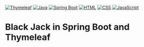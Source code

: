 [![Thymeleaf](https://img.shields.io/badge/Thymeleaf-3.0.12-brightgreen)](https://www.thymeleaf.org/)
[![Java](https://img.shields.io/badge/Java-11-blue)](https://www.oracle.com/java/)
[![Spring Boot](https://img.shields.io/badge/Spring_Boot-2.5.1-brightgreen)](https://spring.io/projects/spring-boot)
[![HTML](https://img.shields.io/badge/HTML-5-orange)](https://www.w3.org/TR/html52/)
[![CSS](https://img.shields.io/badge/CSS-3-blue)](https://www.w3.org/Style/CSS/)
[![JavaScript](https://img.shields.io/badge/JavaScript-ES6-yellow)](https://developer.mozilla.org/en-US/docs/Web/JavaScript)

# Black Jack in Spring Boot and Thymeleaf